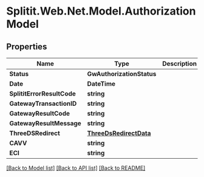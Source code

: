 # Splitit.Web.Net.Model.AuthorizationModel

## Properties

Name | Type | Description | Notes
------------ | ------------- | ------------- | -------------
**Status** | **GwAuthorizationStatus** |  | 
**Date** | **DateTime** |  | [optional] 
**SplititErrorResultCode** | **string** |  | [optional] 
**GatewayTransactionID** | **string** |  | [optional] 
**GatewayResultCode** | **string** |  | [optional] 
**GatewayResultMessage** | **string** |  | [optional] 
**ThreeDSRedirect** | [**ThreeDsRedirectData**](ThreeDsRedirectData.md) |  | [optional] 
**CAVV** | **string** |  | [optional] 
**ECI** | **string** |  | [optional] 

[[Back to Model list]](../README.md#documentation-for-models) [[Back to API list]](../README.md#documentation-for-api-endpoints) [[Back to README]](../README.md)

